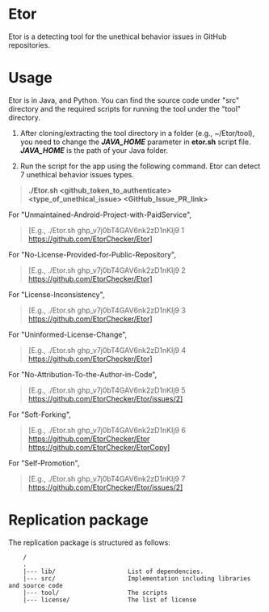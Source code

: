# Etor
Etor is a detecting tool for the unethical behavior issues in GitHub repositories.

# Usage
Etor is in Java, and Python. You can find the source code under "src" directory and the required scripts for running the tool under the "tool" directory.

1. After cloning/extracting the tool directory in a folder (e.g., ~/Etor/tool), you need to change the ***JAVA_HOME*** parameter in **etor.sh** script file. ***JAVA_HOME*** is the path of your Java folder.

2. Run the script for the app using the following command. Etor can detect 7 unethical behavior issues types.
>**./Etor.sh <github_token_to_authenticate> <type_of_unethical_issue> <repo1> <repo2> <GitHub_Issue_PR_link>**

  For "Unmaintained-Android-Project-with-PaidService",
  >[E.g.,  ./Etor.sh ghp_v7j0bT4GAV6nk2zD1nKIj9 1 https://github.com/EtorChecker/Etor]
  
  
  For "No-License-Provided-for-Public-Repository",
  >[E.g.,  ./Etor.sh ghp_v7j0bT4GAV6nk2zD1nKIj9 2 https://github.com/EtorChecker/Etor]
  
  For "License-Inconsistency",
  >[E.g.,  ./Etor.sh ghp_v7j0bT4GAV6nk2zD1nKIj9 3 https://github.com/EtorChecker/Etor]
  
  For "Uninformed-License-Change",
  >[E.g.,  ./Etor.sh ghp_v7j0bT4GAV6nk2zD1nKIj9 4 https://github.com/EtorChecker/Etor]
  
  For "No-Attribution-To-the-Author-in-Code",
  >[E.g.,  ./Etor.sh ghp_v7j0bT4GAV6nk2zD1nKIj9 5 https://github.com/EtorChecker/Etor/issues/2]
  
   For "Soft-Forking",
  >[E.g.,  ./Etor.sh ghp_v7j0bT4GAV6nk2zD1nKIj9 6 https://github.com/EtorChecker/Etor https://github.com/EtorChecker/EtorCopy]
  
   For "Self-Promotion",
  >[E.g.,  ./Etor.sh ghp_v7j0bT4GAV6nk2zD1nKIj9 7 https://github.com/EtorChecker/Etor/issues/2]  

# Replication package
The replication package is structured as follows:

```
    /
    .
    |--- lib/                    List of dependencies.   
    |--- src/                    Implementation including libraries and source code
    |--- tool/                   The scripts
    |--- license/                The list of license
```
